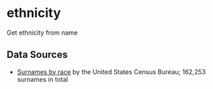 # ethnicity
Get ethnicity from name

## Data Sources
* [Surnames by race](https://www.census.gov/topics/population/genealogy/data/2010_surnames.html) by the United States Census Bureau; 162,253 surnames in total
